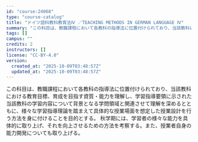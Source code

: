 ```yaml
---
id: "course:24068"
type: "course-catalog"
title: "ドイツ語科教科教育法Ⅳ ／TEACHING METHODS IN GERMAN LANGUAGE Ⅳ"
summary: "この科目は、教職課程において各教科の指導法に位置付けられており、当該教科における教育目標、育成を目指す資質・能力を理解し、学習指導要領に示された当該教科の学習内容について背景となる学問領域と関連させて理解を深めるとともに、様々な学習指導理論…"
tags: []
campus: ""
credits: 2
instructors: []
license: "CC-BY-4.0"
version:
  created_at: "2025-10-09T03:48:57Z"
  updated_at: "2025-10-09T03:48:57Z"
---
```

この科目は、教職課程において各教科の指導法に位置付けられており、当該教科における教育目標、育成を目指す資質・能力を理解し、学習指導要領に示された当該教科の学習内容について背景となる学問領域と関連させて理解を深めるとともに、様々な学習指導理論を踏まえて具体的な授業場面を想定した授業設計を行う方法を身に付けることを目的とする。 秋学期には、学習者の様々な能力を具体的に取り上げ、それを向上させるための方法を考察する。また、授業者自身の能力開発についても取り上げる。
